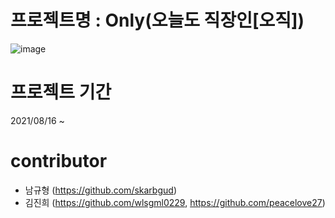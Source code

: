 <h1><strong>프로젝트명 : Only(오늘도 직장인[오직])</strong></h1>

![image](https://user-images.githubusercontent.com/54926902/132117682-97e75942-45e4-4638-9ac2-6e93595389e7.png)

# 프로젝트 기간
2021/08/16 ~ 

# contributor
- 남규형 (https://github.com/skarbgud)
- 김진희 (https://github.com/wlsgml0229, https://github.com/peacelove27)

